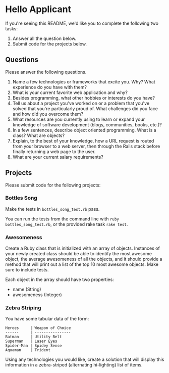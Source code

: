 # Hello Applicant

If you're seeing this README, we'd like you to complete the following two tasks:

1. Answer all the question below.
2. Submit code for the projects below.

## Questions

Please answer the following questions.

1. Name a few technologies or frameworks that excite you. Why? What experience do you have with them?
2. What is your current favorite web application and why?
3. Besides programming, what other hobbies or interests do you have?
4. Tell us about a project you've worked on or a problem that you've solved that you're particularly proud of. What challenges did you face and how did you overcome them?
5. What resources are you currently using to learn or expand your knowledge of software development (blogs, communities, books, etc.)?
6. In a few sentences, describe object oriented programming. What is a class? What are objects?
7. Explain, to the best of your knowledge, how a URL request is routed from your browser to a web server, then through the Rails stack before finally returning a web page to the user.
8. What are your current salary requirements?

## Projects

Please submit code for the following projects:

### Bottles Song

Make the tests in `bottles_song_test.rb` pass.

You can run the tests from the command line with `ruby bottles_song_test.rb`, or the provided rake task `rake test`.

### Awesomeness

Create a Ruby class that is initialized with an array of objects. Instances of your newly created class should be able to identify the most awesome object, the average awesomeness of all the objects, and it should provide a method that will print out a list of the top 10 most awesome objects. Make sure to include tests.

Each object in the array should have two properties:

- name (String)
- awesomeness (Integer)

### Zebra Striping

You have some tabular data of the form:

```
Heroes     | Weapon of Choice
------     | ----------------
Batman     | Utility Belt
Superman   | Laser Eyes
Spider-Man | Spidey Sense
Aquaman    | Trident
```

Using any technologies you would like, create a solution that will display this information in a zebra-striped (alternating hi-lighting) list of items.
